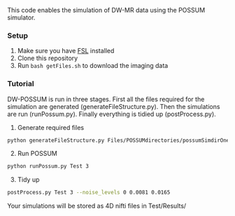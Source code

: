 This code enables the simulation of DW-MR data using the POSSUM simulator.

### Setup
1. Make sure you have [FSL](https://fsl.fmrib.ox.ac.uk/fsl/fslwiki/FslInstallation) installed 
2. Clone this repository 
3. Run `bash getFiles.sh` to download the imaging data


### Tutorial
DW-POSSUM is run in three stages. First all the files required for the simulation are generated (generateFileStructure.py). Then the simulations are run (runPossum.py). Finally everything is tidied up (postProcess.py).

1. Generate required files 
```bash
python generateFileStructure.py Files/POSSUMdirectories/possumSimdirOneSlice/ Test/ Files/Bvalsbvecs/bvalsfmrib Files/Bvalsbvecs/bvecsfmrib --num_images 3
```

2. Run POSSUM
```bash
python runPossum.py Test 3
```

3. Tidy up
```bash
postProcess.py Test 3 --noise_levels 0 0.0081 0.0165
```
Your simulations will be stored as 4D nifti files in Test/Results/


